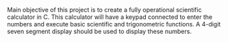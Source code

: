 Main objective of this project is to create a fully operational scientific calculator in C. This calculator will have a keypad connected to enter the numbers and execute basic 
scientific and trigonometric functions. A 4-digit seven segment display should be used to display these numbers.


